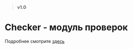 > **v1.0**

# Checker - модуль проверок
Подробнее смотрите [здесь](../../../50_Модули/10_Права_доступа/10_Введение.md)